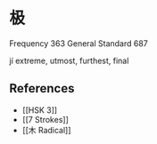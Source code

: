 # 极
Frequency 363
General Standard 687

jí
extreme, utmost, furthest, final

## References
- [[HSK 3]]
- [[7 Strokes]]
- [[木 Radical]]